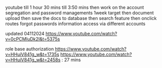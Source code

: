 youtube till 1 hour 30 mins
till 3:50 mins then work on the account segregation and password managements
1week target
then document upload
then save the docs to database
then search feature
then onclick routes
forgot passwords
information access via different accounts

updated 04112024
https://www.youtube.com/watch?v=0cPCMIuDk2I&t=5375s

role base authorization 
https://www.youtube.com/watch?v=HHuiV841g_w&t=1735s
https://www.youtube.com/watch?v=HHuiV841g_w&t=2458s : 27 mins